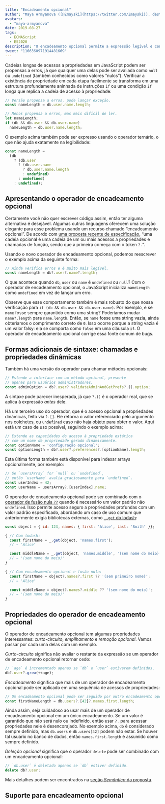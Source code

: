 ```yaml
---
title: "Encadeamento opcional"
author: "Maya Armyanova ([@Zmayski](https://twitter.com/Zmayski)), destruidora de cadeias opcionais"
avatars: 
  - "maya-armyanova"
date: 2019-08-27
tags: 
  - ECMAScript
  - ES2020
description: "O encadeamento opcional permite a expressão legível e concisa de acessos a propriedades com verificação de valores nulos embutida."
tweet: "1166360971914481669"
---
```

Cadeias longas de acessos a propriedades em JavaScript podem ser propensas a erros, já que qualquer uma delas pode ser avaliada como `null` ou `undefined` (também conhecidos como valores “nulos”). Verificar a existência de propriedade em cada etapa facilmente se transforma em uma estrutura profundamente aninhada de instruções `if` ou uma condição `if` longa que replica a cadeia de acesso à propriedade:

<!--truncate-->
```js
// Versão propensa a erros, pode lançar exceção.
const nameLength = db.user.name.length;

// Menos propensa a erros, mas mais difícil de ler.
let nameLength;
if (db && db.user && db.user.name)
  nameLength = db.user.name.length;
```

O exemplo acima também pode ser expresso usando o operador ternário, o que não ajuda exatamente na legibilidade:

```js
const nameLength =
  (db
    ? (db.user
      ? (db.user.name
        ? db.user.name.length
        : undefined)
      : undefined)
    : undefined);
```

## Apresentando o operador de encadeamento opcional

Certamente você não quer escrever código assim, então ter alguma alternativa é desejável. Algumas outras linguagens oferecem uma solução elegante para esse problema usando um recurso chamado “encadeamento opcional”. De acordo com [uma proposta recente de especificação](https://github.com/tc39/proposal-optional-chaining), “uma cadeia opcional é uma cadeia de um ou mais acessos a propriedades e chamadas de função, sendo que a primeira começa com o token `?.`”.

Usando o novo operador de encadeamento opcional, podemos reescrever o exemplo acima da seguinte forma:

```js
// Ainda verifica erros e é muito mais legível.
const nameLength = db?.user?.name?.length;
```

O que acontece quando `db`, `user` ou `name` é `undefined` ou `null`? Com o operador de encadeamento opcional, o JavaScript inicializa `nameLength` como `undefined` em vez de lançar um erro.

Observe que esse comportamento também é mais robusto do que nossa verificação para `if (db && db.user && db.user.name)`. Por exemplo, e se `name` fosse sempre garantido como uma string? Poderíamos mudar `name?.length` para `name.length`. Então, se `name` fosse uma string vazia, ainda obteríamos o comprimento correto de `0`. Isso ocorre porque a string vazia é um valor falsy: ela se comporta como `false` em uma cláusula `if`. O operador de encadeamento opcional corrige essa fonte comum de bugs.

## Formas adicionais de sintaxe: chamadas e propriedades dinâmicas

Também há uma versão do operador para chamar métodos opcionais:

```js
// Estende a interface com um método opcional, presente
// apenas para usuários administradores.
const adminOption = db?.user?.validateAdminAndGetPrefs?.().option;
```

A sintaxe pode parecer inesperada, já que `?.()` é o operador real, que se aplica à expressão _antes_ dele.

Há um terceiro uso do operador, que é o acesso opcional a propriedades dinâmicas, feito via `?.[]`. Ele retorna o valor referenciado pelo argumento nos colchetes, ou `undefined` caso não haja objeto para obter o valor. Aqui está um caso de uso possível, seguindo o exemplo acima:

```js
// Estende as capacidades do acesso à propriedade estática
// com um nome de propriedade gerado dinamicamente.
const optionName = 'configuração opcional';
const optionLength = db?.user?.preferences?.[optionName].length;
```

Esta última forma também está disponível para indexar arrays opcionalmente, por exemplo:

```js
// Se `usersArray` for `null` ou `undefined`,
// então `userName` avalia graciosamente para `undefined`.
const userIndex = 42;
const userName = usersArray?.[userIndex].name;
```

O operador de encadeamento opcional pode ser combinado com o [operador de fusão nula `??`](/features/nullish-coalescing) quando é necessário um valor padrão não `undefined`. Isso permite acesso seguro a propriedades profundas com um valor padrão especificado, abordando um caso de uso comum que anteriormente exigia bibliotecas externas, como [`_.get` do lodash](https://lodash.dev/docs/4.17.15#get):

```js
const object = { id: 123, names: { first: 'Alice', last: 'Smith' }};

{ // Com lodash:
  const firstName = _.get(object, 'names.first');
  // → 'Alice'

  const middleName = _.get(object, 'names.middle', '(sem nome do meio)');
  // → '(sem nome do meio)'
}

{ // Com encadeamento opcional e fusão nula:
  const firstName = object?.names?.first ?? '(sem primeiro nome)';
  // → 'Alice'

  const middleName = object?.names?.middle ?? '(sem nome do meio)';
  // → '(sem nome do meio)'
}
```

## Propriedades do operador de encadeamento opcional

O operador de encadeamento opcional tem algumas propriedades interessantes: _curto-circuito_, _empilhamento_ e _remoção opcional_. Vamos passar por cada uma delas com um exemplo.

_Curto-circuito_ significa não avaliar o restante da expressão se um operador de encadeamento opcional retornar cedo:

```js
// `age` é incrementado apenas se `db` e `user` estiverem definidos.
db?.user?.grow(++age);
```

_Encadeamento_ significa que mais de um operador de encadeamento opcional pode ser aplicado em uma sequência de acessos de propriedades:

```js
// Um encadeamento opcional pode ser seguido por outro encadeamento opcional.
const firstNameLength = db.users?.[42]?.names.first.length;
```

Ainda assim, seja cuidadoso ao usar mais de um operador de encadeamento opcional em um único encadeamento. Se um valor é garantido que não será nulo ou indefinido, então usar `?.` para acessar propriedades nele é desencorajado. No exemplo acima, `db` é considerado sempre definido, mas `db.users` e `db.users[42]` podem não estar. Se houver tal usuário no banco de dados, então `names.first.length` é assumido como sempre definido.

_Deleção opcional_ significa que o operador `delete` pode ser combinado com um encadeamento opcional:

```js
// `db.user` é deletado apenas se `db` estiver definido.
delete db?.user;
```

Mais detalhes podem ser encontrados na [seção _Semântica_ da proposta](https://github.com/tc39/proposal-optional-chaining#semantics).

## Suporte para encadeamento opcional

<feature-support chrome="80 https://bugs.chromium.org/p/v8/issues/detail?id=9553"
                 firefox="74 https://bugzilla.mozilla.org/show_bug.cgi?id=1566143"
                 safari="13.1 https://bugs.webkit.org/show_bug.cgi?id=200199"
                 nodejs="14 https://medium.com/@nodejs/node-js-version-14-available-now-8170d384567e"
                 babel="yes https://babeljs.io/docs/en/babel-plugin-proposal-optional-chaining"></feature-support>
